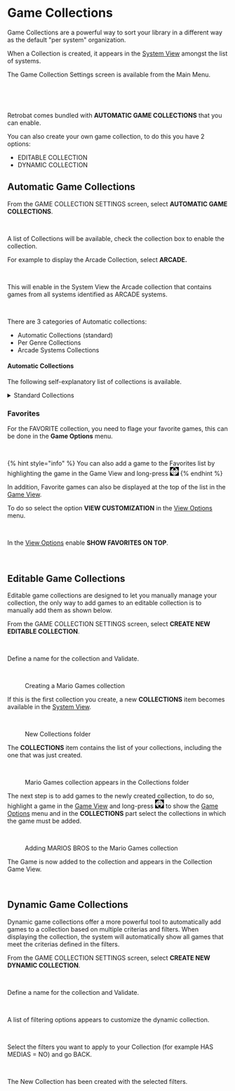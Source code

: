 # Game Collections

Game Collections are a powerful way to sort your library in a different way as the default "per system" organization.

When a Collection is created, it appears in the [System View](system-view-and-game-view.md) amongst the list of systems.

The Game Collection Settings screen is available from the Main Menu.

<div align="left">

<figure><img src="https://i.imgur.com/G4a0cSG.png" alt=""><figcaption></figcaption></figure>

</div>

<div align="left">

<figure><img src="https://i.imgur.com/g1KYolO.png" alt=""><figcaption></figcaption></figure>

</div>

Retrobat comes bundled with **AUTOMATIC GAME COLLECTIONS** that you can enable.

You can also create your own game collection, to do this you have 2 options:

* EDITABLE COLLECTION
* DYNAMIC COLLECTION

## Automatic Game Collections

From the GAME COLLECTION SETTINGS screen, select **AUTOMATIC GAME COLLECTIONS**.

<div align="left">

<figure><img src="https://i.imgur.com/gEMVjov.png" alt=""><figcaption></figcaption></figure>

</div>

A list of Collections will be available, check the collection box to enable the collection.

For example to display the Arcade Collection, select **ARCADE.**

<div align="left">

<figure><img src="https://i.imgur.com/OIpc3Qc.png" alt=""><figcaption></figcaption></figure>

</div>

This will enable in the System View the Arcade collection that contains games from all systems identified as ARCADE systems.

<div align="left">

<figure><img src="https://i.imgur.com/p4HVA3y.png" alt=""><figcaption></figcaption></figure>

</div>

There are 3 categories of Automatic collections:

* Automatic Collections (standard)
* Per Genre Collections
* Arcade Systems Collections

#### Automatic Collections

The following self-explanatory list of collections is available.

<details>

<summary>Standard Collections</summary>

ALL GAMES

LAST PLAYED

FAVORITES

2 PLAYERS

4 PLAYERS

NEVER PLAYED

RETROACHIEVEMENTS

ARCADE

VERTICAL GAMES

LIGHTGUN GAMES

</details>

### Favorites

For the FAVORITE collection, you need to flage your favorite games, this can be done in the **Game Options** menu.

<div align="left">

<figure><img src="https://i.imgur.com/SDH2wuU.png" alt=""><figcaption></figcaption></figure>

</div>

{% hint style="info" %}
You can also add a game to the Favorites list by highlighting the game in the Game View and long-press ![](<../.gitbook/assets/image (45).png>)
{% endhint %}

In addition, Favorite games can also be displayed at the top of the list in the [Game View](system-view-and-game-view.md).

To do so select the option **VIEW CUSTOMIZATION** in the [View Options](view-options.md) menu.

<div align="left">

<figure><img src="https://i.imgur.com/H2HTamx.png" alt=""><figcaption></figcaption></figure>

</div>

In the [View Options](view-options.md) enable **SHOW FAVORITES ON TOP**.

<div align="left">

<figure><img src="https://i.imgur.com/3FsvoDa.png" alt=""><figcaption></figcaption></figure>

</div>

## Editable Game Collections

Editable game collections are designed to let you manually manage your collection, the only way to add games to an editable collection is to manually add them as shown below.



From the GAME COLLECTION SETTINGS screen, select **CREATE NEW EDITABLE COLLECTION**.

<div align="left">

<figure><img src="https://i.imgur.com/EMAdRtw.png" alt=""><figcaption></figcaption></figure>

</div>

Define a name for the collection and Validate.

<div align="left">

<figure><img src="https://i.imgur.com/U6FOSuN.png" alt=""><figcaption><p>Creating a Mario Games collection</p></figcaption></figure>

</div>

If this is the first collection you create, a new **COLLECTIONS** item becomes available in the [System View](system-view-and-game-view.md).

<div align="left">

<figure><img src="https://i.imgur.com/Lz8ECAc.png" alt=""><figcaption><p>New Collections folder</p></figcaption></figure>

</div>

The **COLLECTIONS** item contains the list of your collections, including the one that was just created.

<div align="left">

<figure><img src="https://i.imgur.com/AWmu3sN.png" alt=""><figcaption><p>Mario Games collection appears in the Collections folder</p></figcaption></figure>

</div>

The next step is to add games to the newly created collection, to do so, highlight a game in the [Game View](system-view-and-game-view.md) and long-press ![](<../.gitbook/assets/image (25).png>) to show the [Game Options](game-options.md) menu and in the **COLLECTIONS** part select the collections in which the game must be added.

<div align="left">

<figure><img src="https://i.imgur.com/YNiR0a2.png" alt=""><figcaption><p>Adding MARIOS BROS to the Mario Games collection</p></figcaption></figure>

</div>

The Game is now added to the collection and appears in the Collection Game View.

<div align="left">

<figure><img src="https://i.imgur.com/I4Rv2Fi.png" alt=""><figcaption></figcaption></figure>

</div>

## Dynamic Game Collections

Dynamic game collections offer a more powerful tool to automatically add games to a collection based on multiple criterias and filters. When displaying the collection, the system will automatically show all games that meet the criterias defined in the filters.



From the GAME COLLECTION SETTINGS screen, select **CREATE NEW DYNAMIC COLLECTION**.

<div align="left">

<figure><img src="https://i.imgur.com/EMAdRtw.png" alt=""><figcaption></figcaption></figure>

</div>

Define a name for the collection and Validate.

<div align="left">

<figure><img src="https://i.imgur.com/Jh64hK2.png" alt=""><figcaption></figcaption></figure>

</div>

A list of filtering options appears to customize the dynamic collection.

<div align="left">

<figure><img src="https://i.imgur.com/BSdAkxP.png" alt=""><figcaption></figcaption></figure>

</div>

Select the filters you want to apply to your Collection (for example HAS MEDIAS = NO) and go BACK.

<div align="left">

<figure><img src="https://i.imgur.com/YPKJwCn.png" alt=""><figcaption></figcaption></figure>

</div>

The New Collection has been created with the selected filters.

<div align="left">

<figure><img src="https://i.imgur.com/2B5T6Oe.png" alt=""><figcaption></figcaption></figure>

</div>
